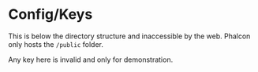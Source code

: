 # Config/Keys

This is below the directory structure and inaccessible by the web.
Phalcon only hosts the `/public` folder.

Any key here is invalid and only for demonstration.
